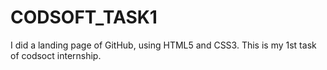 # CODSOFT_TASK1

I did a landing page of GitHub, using HTML5 and CSS3.
This is my 1st task of codsoct internship.

